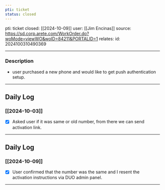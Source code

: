 ```yaml
---
pti: ticket
status: closed
---
```

pti: ticket 
closed: [[2024-10-09]]
user: [[Jim Encinas]]
source: https://sd.corp.arete.com/WorkOrder.do?woMode=viewWO&woID=84211&PORTALID=1
relates: 
id: 2024100310490369

---
### Description
- user purchased a new phone and would like to get push authentication setup. 
---
## Daily Log
### [[2024-10-03]]
- [x] Asked user if it was same or old number, from there we can send activation link.
---
## Daily Log
### [[2024-10-09]]
- [x] User confirmed that the number was the same and I resent the activation instructions via DUO admin panel.
---



